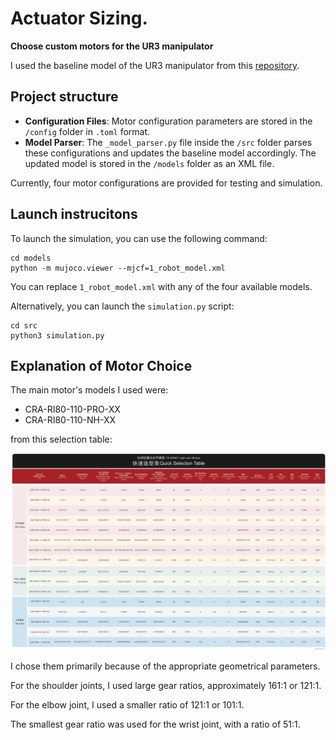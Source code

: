 # Actuator Sizing. 

**Choose custom motors for the UR3 manipulator**

I used the baseline model of the UR3 manipulator from this [repository](https://github.com/Daniella1/urdf_files_dataset/tree/main).

## Project structure

- **Configuration Files**: Motor configuration parameters are stored in the `/config` folder in `.toml` format.
- **Model Parser**: The `_model_parser.py` file inside the `/src` folder parses these configurations and updates the baseline model accordingly. The updated model is stored in the `/models` folder as an XML file.

Currently, four motor configurations are provided for testing and simulation.

## Launch instrucitons

To launch the simulation, you can use the following command:

```
cd models
python -m mujoco.viewer --mjcf=1_robot_model.xml 
```
You can replace `1_robot_model.xml` with any of the four available models.


Alternatively, you can launch the `simulation.py` script:

```
cd src
python3 simulation.py 
```

## Explanation of Motor Choice

The main motor's models I used were:

- CRA-RI80-110-PRO-XX
- CRA-RI80-110-NH-XX

from this selection table:

![selection_table](report_src/Motor_selection_table.png)

I chose them primarily because of the appropriate geometrical parameters.

For the shoulder joints, I used large gear ratios, approximately 161:1 or 121:1.

For the elbow joint, I used a smaller ratio of 121:1 or 101:1.

The smallest gear ratio was used for the wrist joint, with a ratio of 51:1.